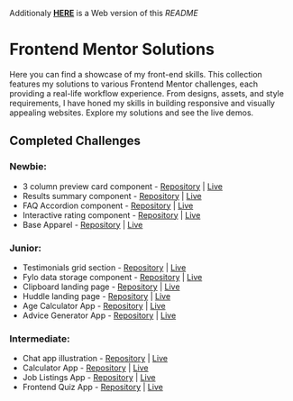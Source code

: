 Additionaly [**HERE**](https://patrykernowak.github.io/Frontend-Mentor-Challenges/Main%20page/dist) is a Web version of this _README_

# Frontend Mentor Solutions

Here you can find a showcase of my front-end skills. This collection features my solutions to various Frontend Mentor challenges, each providing a real-life workflow experience. From designs, assets, and style requirements, I have honed my skills in building responsive and visually appealing websites. Explore my solutions and see the live demos.

## Completed Challenges

### Newbie:

- 3 column preview card component - [Repository](./Challenges/01%20Newbie/3-column-preview-card-component/) | [Live](https://patrykernowak.github.io/Frontend-Mentor-Challenges/Challenges/01%20Newbie/3-column-preview-card-component/)
- Results summary component - [Repository](./Challenges/01%20Newbie/results-summary-component/) | [Live](https://patrykernowak.github.io/Frontend-Mentor-Challenges/Challenges/01%20Newbie/results-summary-component/)
- FAQ Accordion component - [Repository](./Challenges/01%20Newbie/faq-accordion) | [Live](https://patrykernowak.github.io/Frontend-Mentor-Challenges/Challenges/01%20Newbie/faq-accordion/dist/)
- Interactive rating component - [Repository](./Challenges/01%20Newbie/interactive-rating-component) | [Live](https://patrykernowak.github.io/Frontend-Mentor-Challenges/Challenges/01%20Newbie/interactive-rating-component/dist/)
- Base Apparel - [Repository](./Challenges/01%20Newbie/base-apparel-coming-soon-page) | [Live](https://patrykernowak.github.io/Frontend-Mentor-Challenges/Challenges/01%20Newbie/base-apparel-coming-soon-page/dist/)

### Junior:

- Testimonials grid section - [Repository](./Challenges/02%20Junior/testimonials-grid-section/) | [Live](https://patrykernowak.github.io/Frontend-Mentor-Challenges/Challenges/02%20Junior/testimonials-grid-section/)
- Fylo data storage component - [Repository](./Challenges/02%20Junior/fylo-data-storage-component/) | [Live](https://patrykernowak.github.io/Frontend-Mentor-Challenges/Challenges/02%20Junior/fylo-data-storage-component/)
- Clipboard landing page - [Repository](./Challenges/02%20Junior/clipboard-landing-page/) | [Live](https://patrykernowak.github.io/Frontend-Mentor-Challenges/Challenges/02%20Junior/clipboard-landing-page/)
- Huddle landing page - [Repository](./Challenges/02%20Junior/huddle-landing-page-with-alternating-feature-blocks) | [Live](https://patrykernowak.github.io/Frontend-Mentor-Challenges/Challenges/02%20Junior/huddle-landing-page-with-alternating-feature-blocks/dist/)
- Age Calculator App - [Repository](./Challenges/02%20Junior/age-calculator-app) | [Live](https://patrykernowak.github.io/Frontend-Mentor-Challenges/Challenges/02%20Junior/age-calculator-app/dist/)
- Advice Generator App - [Repository](./Challenges/02%20Junior/advice-generator-app) | [Live](https://patrykernowak.github.io/Frontend-Mentor-Challenges/Challenges/02%20Junior/advice-generator-app/dist/)

### Intermediate:

- Chat app illustration - [Repository](./Challenges/03%20Intermediate/chat-app-css-illustration/) | [Live](https://patrykernowak.github.io/Frontend-Mentor-Challenges/Challenges/03%20Intermediate/chat-app-css-illustration/dist/)
- Calculator App - [Repository](./Challenges/03%20Intermediate/calculator-app/) | [Live](https://patrykernowak.github.io/Frontend-Mentor-Challenges/Challenges/03%20Intermediate/calculator-app/dist/)
- Job Listings App - [Repository](./Challenges/03%20Intermediate/static-job-listings/) | [Live](https://patrykernowak.github.io/Frontend-Mentor-Challenges/Challenges/03%20Intermediate/static-job-listings/dist/)
- Frontend Quiz App - [Repository](./Challenges/03%20Intermediate/frontend-quiz-app/) | [Live](https://patrykernowak.github.io/Frontend-Mentor-Challenges/Challenges/03%20Intermediate/frontend-quiz-app/dist/)
